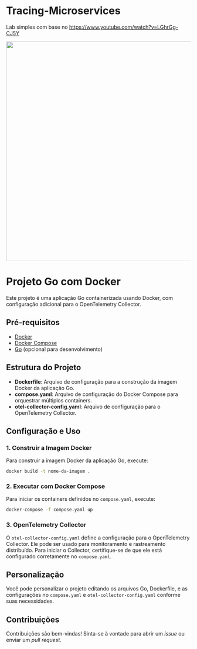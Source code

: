 # Tracing-Microservices
Lab simples com base no https://www.youtube.com/watch?v=LGhrGg-CJ5Y

<img src="https://drive.google.com/uc?export=view&id=1qZ6xzPhMtu9rLnuDCd3pWmxfm3Gc3JLM" width="600">

# Projeto Go com Docker

Este projeto é uma aplicação Go containerizada usando Docker, com configuração adicional para o OpenTelemetry Collector.

## Pré-requisitos

- [Docker](https://www.docker.com/)
- [Docker Compose](https://docs.docker.com/compose/)
- [Go](https://golang.org/) (opcional para desenvolvimento)

## Estrutura do Projeto

- **Dockerfile**: Arquivo de configuração para a construção da imagem Docker da aplicação Go.
- **compose.yaml**: Arquivo de configuração do Docker Compose para orquestrar múltiplos containers.
- **otel-collector-config.yaml**: Arquivo de configuração para o OpenTelemetry Collector.

## Configuração e Uso

### 1. Construir a Imagem Docker

Para construir a imagem Docker da aplicação Go, execute:

```bash
docker build -t nome-da-imagem .
```

### 2. Executar com Docker Compose

Para iniciar os containers definidos no `compose.yaml`, execute:

```bash
docker-compose -f compose.yaml up
```

### 3. OpenTelemetry Collector

O `otel-collector-config.yaml` define a configuração para o OpenTelemetry Collector. Ele pode ser usado para monitoramento e rastreamento distribuído. Para iniciar o Collector, certifique-se de que ele está configurado corretamente no `compose.yaml`.

## Personalização

Você pode personalizar o projeto editando os arquivos Go, Dockerfile, e as configurações no `compose.yaml` e `otel-collector-config.yaml` conforme suas necessidades.

## Contribuições

Contribuições são bem-vindas! Sinta-se à vontade para abrir um *issue* ou enviar um *pull request*.
